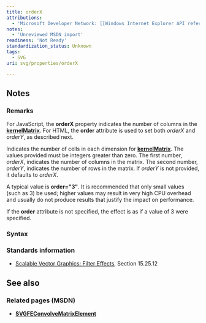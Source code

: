 ```yaml
---
title: orderX
attributions:
  - 'Microsoft Developer Network: [[Windows Internet Explorer API reference](http://msdn.microsoft.com/en-us/library/ie/hh828809%28v=vs.85%29.aspx) Article]'
notes:
  - 'Unreviewed MSDN import'
readiness: 'Not Ready'
standardization_status: Unknown
tags:
  - SVG
uri: svg/properties/orderX

---
```

## <span>Notes</span>

### <span>Remarks</span>

For JavaScript, the **orderX** property indicates the number of columns in the [**kernelMatrix**](/svg/properties/kernelMatrix). For HTML, the **order** attribute is used to set both *orderX* and *orderY*, as described next.

Indicates the number of cells in each dimension for [**kernelMatrix**](/svg/properties/kernelMatrix). The values provided must be integers greater than zero. The first number, *orderX*, indicates the number of columns in the matrix. The second number, *orderY*, indicates the number of rows in the matrix. If *orderY* is not provided, it defaults to *orderX*.

A typical value is **order="3"**. It is recommended that only small values (such as 3) be used; higher values may result in very high CPU overhead and usually do not produce results that justify the impact on performance.

If the **order** attribute is not specified, the effect is as if a value of 3 were specified.

### <span>Syntax</span>

### <span>Standards information</span>

-   [Scalable Vector Graphics: Filter Effects](http://go.microsoft.com/fwlink/p/?linkid=226062), Section 15.25.12

## <span>See also</span>

### <span>Related pages (MSDN)</span>

-   [**SVGFEConvolveMatrixElement**](/svg/elements/feConvolveMatrix)
